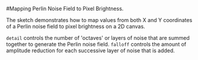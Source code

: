 #Mapping Perlin Noise Field to Pixel Brightness.

The sketch demonstrates how to map values from both X and Y coordinates of a Perlin noise field to pixel brightness on a 2D canvas.

`detail` controls the number of 'octaves' or layers of noise that are summed together to generate the Perlin noise field. 
`falloff` controls the amount of amplitude reduction for each successive layer of noise that is added.